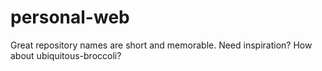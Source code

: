 # personal-web
Great repository names are short and memorable. Need inspiration? How about ubiquitous-broccoli?
